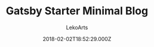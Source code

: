 ---
title: Gatsby Starter Minimal Blog
github: https://github.com/LekoArts/gatsby-starter-minimal-blog
demo: https://minimal-blog.lekoarts.de/
author: LekoArts
ssg:
  - Jekyll
cms:
  - Markdown
date: 2018-02-02T18:52:29.000Z
description: >-
  Typography driven, feature-rich blogging theme with minimal aesthetics.
  Includes tags/categories support and extensive features for code blocks such
  as live preview, line numbers, and line highlighting.
draft: true
publish_date: '2018-02-02T18:52:29Z'
update_date: '2022-08-04T10:19:06Z'
github_star: 1009
github_fork: 297
---